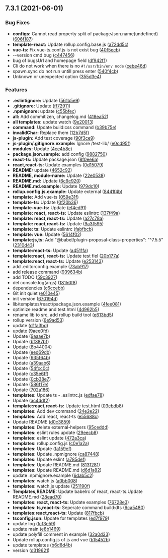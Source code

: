 ## 7.3.1 (2021-06-01)


### Bug Fixes

* **configs:** Cannot read property split of packageJson.name(undefined) ([606f187](https://github.com/livelybone/npm-module-generator/commit/606f1871167d36f31b1f406c177e450a5bc88247))
* **template-react:** Update rollup.config.base.js ([a72dd5c](https://github.com/livelybone/npm-module-generator/commit/a72dd5c7de414bfe428fa0e0a8000b44b73f0d54))
* **vue-ts:** Fix vue-ts.conf.js is not exist bug ([40f5ecb](https://github.com/livelybone/npm-module-generator/commit/40f5ecb0dc1fb4e8c3c0280dd2d451445193dbc9))
* --version cmd bug ([c447456](https://github.com/livelybone/npm-module-generator/commit/c447456adcdcda029ea543534ae66f97d9203690))
* bug of bugsUrl and homepage field ([df942f1](https://github.com/livelybone/npm-module-generator/commit/df942f16f9d5f68d7c491e378993c467849d5463))
* Cli do not work when there is no `#!/usr/bin/env node` ([cebe46d](https://github.com/livelybone/npm-module-generator/commit/cebe46dc15262700e821d997d23c5461ed169c9a))
* spawn.sync do not run untill press enter ([540f4cb](https://github.com/livelybone/npm-module-generator/commit/540f4cba6c8a6da29d2bfc10221be73822324cd3))
* Unknown or unexpected option ([355d3e4](https://github.com/livelybone/npm-module-generator/commit/355d3e418dcc61163b85edc3feedad4872914e14))


### Features

* **.eslintignore:** Update ([561b5e9](https://github.com/livelybone/npm-module-generator/commit/561b5e9491ae728e1527afe17e7274e17f8f3cb8))
* **.gitignore:** Update ([ff72911](https://github.com/livelybone/npm-module-generator/commit/ff729110c8955b8d5966e8240b83060729c37ac0))
* **.npmignore:** update ([c55bfec](https://github.com/livelybone/npm-module-generator/commit/c55bfec1231ad6cc34114ce1defe5c7333ff6007))
* **all:** Add commitizen, changelog.md ([418ea52](https://github.com/livelybone/npm-module-generator/commit/418ea5217601af4bcb4089037072d42f5faf0d22))
* **all templates:** update watch ([9e20013](https://github.com/livelybone/npm-module-generator/commit/9e200133ec5b8ffbe63f6d2cfec62c466fff874f))
* **command:** Update build:css command ([b39b75e](https://github.com/livelybone/npm-module-generator/commit/b39b75e10cee7cef78dd89dc8d0abf48fe94b9e7))
* **invalidChar:** Replace them ([12b7d5f](https://github.com/livelybone/npm-module-generator/commit/12b7d5f63efcb6fb117859d59a8a4a90042c13fe))
* **js-plugin:** Add test coverage ([90f3ce9](https://github.com/livelybone/npm-module-generator/commit/90f3ce9bf574f73ebd126344d72ed91df2fdf5f5))
* **js-plugin/.gitignore.example:** Ignore /test-lib/ ([e0cd95f](https://github.com/livelybone/npm-module-generator/commit/e0cd95f6130f064c7f78a75de16a2a7dd97265e6))
* **modules:** Update ([4ce4b8c](https://github.com/livelybone/npm-module-generator/commit/4ce4b8c3c027a2901bf17d31ed70b416f0750d0e))
* **package.json.sample:** add config ([9882750](https://github.com/livelybone/npm-module-generator/commit/9882750556b6754d2b895ea24aa9f748fe189f19))
* **react-ts:** Update package.json ([8f0ee6a](https://github.com/livelybone/npm-module-generator/commit/8f0ee6abe216c5f1433359a12dc4aa515ab549f5))
* **react,react-ts:** Update examples ([0d15079](https://github.com/livelybone/npm-module-generator/commit/0d150792757a656174177535c919e3a7469b7ab9))
* **README:** update ([4652c92](https://github.com/livelybone/npm-module-generator/commit/4652c9208e78b4a709facd33189536815329c14d))
* **README, module-name:** Update ([22e0538](https://github.com/livelybone/npm-module-generator/commit/22e0538b0a21ab433b0a81f003804699a5322957))
* **README.md:** Update ([6c9c920](https://github.com/livelybone/npm-module-generator/commit/6c9c920ea45f6c3fe2b75c490089df0886169cf4))
* **README.md.example:** Update ([979dc10](https://github.com/livelybone/npm-module-generator/commit/979dc105f83bc969fc9a00c42ec92c93392ebe34))
* **rollup.config.js.example:** Update external ([8441f4b](https://github.com/livelybone/npm-module-generator/commit/8441f4bbb39877ff7b9b62b2b5f7be382a559283))
* **template:** Add vue-ts ([059e31f](https://github.com/livelybone/npm-module-generator/commit/059e31f285a46725a2d2e4f26107c1f6fecb8f7a))
* **template-ts:** Update ([0f20b36](https://github.com/livelybone/npm-module-generator/commit/0f20b36cd247de6ce79408b56db4791eff3c9a47))
* **template-vue-ts:** Update ([ef4ed91](https://github.com/livelybone/npm-module-generator/commit/ef4ed91135cb5dccc3730b5d13031bffccaab887))
* **template: react, react-ts:** Update eslintrc ([137f49a](https://github.com/livelybone/npm-module-generator/commit/137f49aa871acc30ef97c4abab0b249a09be5c95))
* **template: react,react-ts:** Update ([a27c78a](https://github.com/livelybone/npm-module-generator/commit/a27c78a936bf01e86b539066efcfc8f9c5397f9c))
* **template: react,react-ts:** Update ([9a3f595](https://github.com/livelybone/npm-module-generator/commit/9a3f5957b8b127e435105d3264a38a5722ab1ebb))
* **template: ts:** Update eslintrc ([fabfbcb](https://github.com/livelybone/npm-module-generator/commit/fabfbcb2943bf8b095911b26bbc533bb4073c8cf))
* **template: vue:** Update ([5614f02](https://github.com/livelybone/npm-module-generator/commit/5614f0206510574b7a2fe510c4ee2048b662f6b6))
* **template:js,ts:** Add     "@babel/plugin-proposal-class-properties": "^7.5.5" ([2310d43](https://github.com/livelybone/npm-module-generator/commit/2310d4328741510528acbcedd139421887902c27))
* **template:react-ts:** Update ([a4511fa](https://github.com/livelybone/npm-module-generator/commit/a4511fae53e2c808f7018e5d17a545efb89bd545))
* **template:react, react-ts:** Update test fiel ([20b177a](https://github.com/livelybone/npm-module-generator/commit/20b177a8810d00f5e96637e2a34542006d12d492))
* **template:react,react-ts:** Update ([e253143](https://github.com/livelybone/npm-module-generator/commit/e25314354b061579f12a2c81d2e7d96a98abbdea))
* add .editorconfig.example ([73ab917](https://github.com/livelybone/npm-module-generator/commit/73ab917510a7c7a1f1245ba11d688604627587cb))
* add release command ([939634b](https://github.com/livelybone/npm-module-generator/commit/939634b2b2789acde3f80777d6fdec65c1fe5f78))
* add TODO ([59c3927](https://github.com/livelybone/npm-module-generator/commit/59c39277cac6f7b2a40adf6616774e8ef057db12))
* del console.log(args) ([18150f8](https://github.com/livelybone/npm-module-generator/commit/18150f8b00031bdd51b6de0e70ec38055fba9ec9))
* dependencies ([c6ccebb](https://github.com/livelybone/npm-module-generator/commit/c6ccebba431e21fa22268f9f8b60593cb64189f7))
* Git init quiet ([e010e45](https://github.com/livelybone/npm-module-generator/commit/e010e45320008e4f872ee873f7106c743647f475))
* init version ([670194d](https://github.com/livelybone/npm-module-generator/commit/670194d23369b3aedd83fd2ff4f77411eb24be0b))
* lib/templates/react/package.json.example ([4fee081](https://github.com/livelybone/npm-module-generator/commit/4fee0817be0f172277a6bd38317d14c42127f737))
* optimize readme and test.html ([4d962b5](https://github.com/livelybone/npm-module-generator/commit/4d962b5127ac947b011d7103ccb1b5244c90ee4a))
* rename lib to src, add rollup build tool ([e613bd5](https://github.com/livelybone/npm-module-generator/commit/e613bd5417489ef8be8c107c731f22ff1f89a356))
* rollup version ([6e9ad53](https://github.com/livelybone/npm-module-generator/commit/6e9ad539f32578b3ae4069fe6335bdc5c01ff379))
* update ([d1fa3bd](https://github.com/livelybone/npm-module-generator/commit/d1fa3bd551d55f75c07b31612e1b6d447661cf94))
* update ([9aee0fd](https://github.com/livelybone/npm-module-generator/commit/9aee0fdc227ffe9714884600287f52d9f9e71490))
* Update ([9aaae7b](https://github.com/livelybone/npm-module-generator/commit/9aaae7b7caebb710f7f055aa89ce80fa018c640b))
* Update ([bf387bf](https://github.com/livelybone/npm-module-generator/commit/bf387bf54cacbf6825bd7b0dc54866aaa8b27d49))
* Update ([8b44004](https://github.com/livelybone/npm-module-generator/commit/8b440043b06d3f1287ab239e15ee4f04397a81d6))
* Update ([eed69db](https://github.com/livelybone/npm-module-generator/commit/eed69db0a805687ab1f1ba7c7dc869c5d1586b50))
* Update ([935f64b](https://github.com/livelybone/npm-module-generator/commit/935f64b2d75868b58539b61066b1c23d6f518ed2))
* Update ([a39aab6](https://github.com/livelybone/npm-module-generator/commit/a39aab6648bd6c4e024e4a30e2aa3a6b07fd5e1b))
* Update ([54fcc0c](https://github.com/livelybone/npm-module-generator/commit/54fcc0c9911c45a34af5b88ce85cc7ffdcf34550))
* Update ([c35e6ff](https://github.com/livelybone/npm-module-generator/commit/c35e6ff4b3a61363beb693880dd206009b7ca092))
* Update ([0cb38e7](https://github.com/livelybone/npm-module-generator/commit/0cb38e7ed926bde43ead6c9ac54e13765f0acbf0))
* Update ([586f17e](https://github.com/livelybone/npm-module-generator/commit/586f17e5306743ac67f8453f67d9dd8d9370d297))
* Update ([702a186](https://github.com/livelybone/npm-module-generator/commit/702a18636fb0a4a67f2235f22d37c5717844ba94))
* **templates:** Update ts - .eslintrc.js ([edfae78](https://github.com/livelybone/npm-module-generator/commit/edfae78d9276ed4adf873caab11988538e360822))
* Update ([ac4ddf2](https://github.com/livelybone/npm-module-generator/commit/ac4ddf29d04677e2778e76c4a73800b20f662569))
* **template:react,react-ts:** Update test.html ([03cbdb8](https://github.com/livelybone/npm-module-generator/commit/03cbdb8f0a213b542c6da2d79334a9785428bd65))
* **templates:** Add dev command ([24e2e22](https://github.com/livelybone/npm-module-generator/commit/24e2e22e2d1956d846f17afd8b6e6c82593925ba))
* **templates:** Add react, react-ts ([e55688c](https://github.com/livelybone/npm-module-generator/commit/e55688cfe37cb50e2f8086822b1420ba6de3d487))
* Update README ([d0c3859](https://github.com/livelybone/npm-module-generator/commit/d0c3859d4cdfa7785eecea38bab5d99e7917e41c))
* **templates:** Delete external-helpers ([95ceddd](https://github.com/livelybone/npm-module-generator/commit/95ceddd768910b7496787268c93fdc7b0b20fa82))
* **templates:** eslint rules update ([29eecb8](https://github.com/livelybone/npm-module-generator/commit/29eecb84a6bb4f87b670da51f981eb151d09e586))
* **templates:** eslint update ([472a3ca](https://github.com/livelybone/npm-module-generator/commit/472a3caf0b48c4e5eb8257e0d71bc2ed3f38e44c))
* **templates:** rollup.config.js ([c0e1a2a](https://github.com/livelybone/npm-module-generator/commit/c0e1a2a3cca51252e4f994b9ed99004c36d63a72))
* **templates:** Update ([fa159ef](https://github.com/livelybone/npm-module-generator/commit/fa159efa0ef8dccbf24e15280bc9d8f36dee0932))
* **templates:** Update .npmignore ([ca87448](https://github.com/livelybone/npm-module-generator/commit/ca874480f2b0cd00e49ba77d4cf57ddd22ce9d9c))
* **templates:** Update eslint ([a785def](https://github.com/livelybone/npm-module-generator/commit/a785def85839bc76a5abd09889c5e5e0718b28f5))
* **templates:** Update README.md ([8131281](https://github.com/livelybone/npm-module-generator/commit/8131281e6ac6bc3c100d5953c5065343544201f8))
* **templates:** Update README.md ([d6d1a82](https://github.com/livelybone/npm-module-generator/commit/d6d1a82ae57ce50f8571605d62d9a32cba264b97))
* update .npmignore.example ([6dab5c2](https://github.com/livelybone/npm-module-generator/commit/6dab5c2203cc36cb4e4e9b561f569c8be4e51a05))
* **templates:** watch.js ([a0bb008](https://github.com/livelybone/npm-module-generator/commit/a0bb008ffb083dedd138ce1f2c56d3678881e946))
* **templates:** watch.js update ([251190f](https://github.com/livelybone/npm-module-generator/commit/251190fa904e90f08bcf8fb9546e164c0746402d))
* **Templates,README:** Update babelrc of react, react-ts.Update README.md ([28ead70](https://github.com/livelybone/npm-module-generator/commit/28ead7005aa30bb54f0409629d3a6e4246a03f52))
* **templates: react, react-ts:** Update examples ([76728e3](https://github.com/livelybone/npm-module-generator/commit/76728e3f5f594c5e36615777c141de3b9b757b6d))
* **templates: ts,react-ts:** Seperate command build:dts ([6ca5480](https://github.com/livelybone/npm-module-generator/commit/6ca54809acb959811cebb60b9743553f6346e6c7))
* **templates:react,react-ts:** Update ([817fbcb](https://github.com/livelybone/npm-module-generator/commit/817fbcb415b834a10b5a976ffa446a507e722e35))
* **tsconfig.json:** Update for templates ([ed7f979](https://github.com/livelybone/npm-module-generator/commit/ed7f979a5e7ac2cbeb2d347b13f2243c6b957d77))
* update log ([fcf3e59](https://github.com/livelybone/npm-module-generator/commit/fcf3e5910e00dd28aa58513e62c511119987eedd))
* update main ([e8b1469](https://github.com/livelybone/npm-module-generator/commit/e8b1469a019043b9600d155950e254d4012d6b44))
* update polyfill comment in example ([32a0d33](https://github.com/livelybone/npm-module-generator/commit/32a0d33f3d95d846f149082896a0f91d10af9afb))
* Update rollup.config.js of js and vue ([b15452b](https://github.com/livelybone/npm-module-generator/commit/b15452b9a81d2579b96fd26cc316af1f1a21ad04))
* update templates ([b6d8d4b](https://github.com/livelybone/npm-module-generator/commit/b6d8d4bbaaeee2fcc447b98671ea7693380c3862))
* version ([d319621](https://github.com/livelybone/npm-module-generator/commit/d319621c58bdb10234b4a1fd5544cd4d401538a3))



